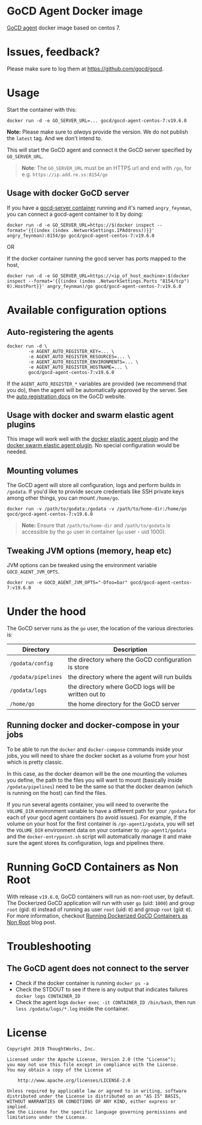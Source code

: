 # GoCD Agent Docker image

[GoCD agent](https://www.gocd.io) docker image based on centos 7.


# Issues, feedback?

Please make sure to log them at https://github.com/gocd/gocd.

# Usage

Start the container with this:

```
docker run -d -e GO_SERVER_URL=... gocd/gocd-agent-centos-7:v19.6.0
```

**Note:** Please make sure to *always* provide the version. We do not publish the `latest` tag. And we don't intend to.

This will start the GoCD agent and connect it the GoCD server specified by `GO_SERVER_URL`.

> **Note**: The `GO_SERVER_URL` must be an HTTPS url and end with `/go`, for e.g. `https://ip.add.re.ss:8154/go`

## Usage with docker GoCD server

If you have a [gocd-server container](https://hub.docker.com/r/gocd/gocd-server/) running and it's named `angry_feynman`, you can connect a gocd-agent container to it by doing:

```
docker run -d -e GO_SERVER_URL=https://$(docker inspect --format='{{(index (index .NetworkSettings.IPAddress))}}' angry_feynman):8154/go gocd/gocd-agent-centos-7:v19.6.0
```
OR

If the docker container running the gocd server has ports mapped to the host,

```
docker run -d -e GO_SERVER_URL=https://<ip_of_host_machine>:$(docker inspect --format='{{(index (index .NetworkSettings.Ports "8154/tcp") 0).HostPort}}' angry_feynman)/go gocd/gocd-agent-centos-7:v19.6.0
```

# Available configuration options

## Auto-registering the agents

```
docker run -d \
        -e AGENT_AUTO_REGISTER_KEY=... \
        -e AGENT_AUTO_REGISTER_RESOURCES=... \
        -e AGENT_AUTO_REGISTER_ENVIRONMENTS=... \
        -e AGENT_AUTO_REGISTER_HOSTNAME=... \
        gocd/gocd-agent-centos-7:v19.6.0
```

If the `AGENT_AUTO_REGISTER_*` variables are provided (we recommend that you do), then the agent will be automatically approved by the server. See the [auto registration docs](https://docs.gocd.io/current/advanced_usage/agent_auto_register.html) on the GoCD website.

## Usage with docker and swarm elastic agent plugins

This image will work well with the [docker elastic agent plugin](https://github.com/gocd-contrib/docker-elastic-agents) and the [docker swarm elastic agent plugin](https://github.com/gocd-contrib/docker-swarm-elastic-agents). No special configuration would be needed.
## Mounting volumes

The GoCD agent will store all configuration, logs and perform builds in `/godata`. If you'd like to provide secure credentials like SSH private keys among other things, you can mount `/home/go`.

```
docker run -v /path/to/godata:/godata -v /path/to/home-dir:/home/go gocd/gocd-agent-centos-7:v19.6.0
```

> **Note:** Ensure that `/path/to/home-dir` and `/path/to/godata` is accessible by the `go` user in container (`go` user - uid 1000).

## Tweaking JVM options (memory, heap etc)

JVM options can be tweaked using the environment variable `GOCD_AGENT_JVM_OPTS`.

```
docker run -e GOCD_AGENT_JVM_OPTS="-Dfoo=bar" gocd/gocd-agent-centos-7:v19.6.0
```

# Under the hood

The GoCD server runs as the `go` user, the location of the various directories is:

| Directory           | Description                                                                      |
|---------------------|----------------------------------------------------------------------------------|
| `/godata/config`    | the directory where the GoCD configuration is store                              |
| `/godata/pipelines` | the directory where the agent will run builds                                    |
| `/godata/logs`      | the directory where GoCD logs will be written out to                             |
| `/home/go`          | the home directory for the GoCD server                                           |

## Running docker and docker-compose in your jobs

To be able to run the `docker` and `docker-compose` commands inside your jobs, you will need to share the docker socket as a volume from your host which is pretty classic.

In this case, as the docker deamon will be the one mounting the volumes you define, the path to the files you will want to mount (basically inside `/godata/pipelines`) need to be the same so that the docker deamon (which is running on the host) can find the files.

If you run several agents container, you will need to overwrite the `VOLUME_DIR` environment variable to have a different path for your `/godata` for each of your gocd agent containers (to avoid issues). For example, if the volume on your host for the first container is `/go-agent1/godata`, you will set the `VOLUME_DIR` environment data on your container to `/go-agent1/godata` and the `docker-entrypoint.sh` script will automatically manage it and make sure the agent stores its configuration, logs and pipelines there.

# Running GoCD Containers as Non Root

With release `v19.6.0`, GoCD containers will run as non-root user, by default. The Dockerized GoCD application will run with user `go` (uid: `1000`) and group `root` (gid: `0`) instead of running as user `root` (uid: `0`) and group `root` (gid: `0`). For more information, checkout [Running Dockerized GoCD Containers as Non Root](https://www.gocd.org/2019/06/25/GoCD-non-root-containers/) blog post.

# Troubleshooting

## The GoCD agent does not connect to the server

- Check if the docker container is running `docker ps -a`
- Check the STDOUT to see if there is any output that indicates failures `docker logs CONTAINER_ID`
- Check the agent logs `docker exec -it CONTAINER_ID /bin/bash`, then run `less /godata/logs/*.log` inside the container.

# License

```plain
Copyright 2019 ThoughtWorks, Inc.

Licensed under the Apache License, Version 2.0 (the "License");
you may not use this file except in compliance with the License.
You may obtain a copy of the License at

    http://www.apache.org/licenses/LICENSE-2.0

Unless required by applicable law or agreed to in writing, software
distributed under the License is distributed on an "AS IS" BASIS,
WITHOUT WARRANTIES OR CONDITIONS OF ANY KIND, either express or implied.
See the License for the specific language governing permissions and
limitations under the License.
```
